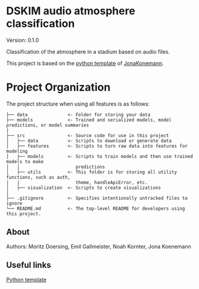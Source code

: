 # DSKIM audio atmosphere classification

Version: 0.1.0

Classification of the atmosphere in a stadium based on audio files.

This project is based on the [python template](https://github.com/JonaKoenemann/python_template) of       [JonaKonemann](https://github.com/JonaKoenemann).

# Project Organization

The project structure when using all features is as follows:

    ├── data               <- Folder for storing your data 
    ├── models             <- Trained and serialized models, model predictions, or model summaries
    |
    ├── src                <- Source code for use in this project
    │   ├── data           <- Scripts to download or generate data
    │   ├── features       <- Scripts to turn raw data into features for modeling
    │   ├── models         <- Scripts to train models and then use trained models to make
    │   │                     predictions
    │   ├── utils          <- This folder is for storing all utility functions, such as auth, 
    |   |                     theme, handleApiError, etc.
    │   ├── visualization  <- Scripts to create visualizations 
    │
    ├── .gitignore         <- Specifies intentionally untracked files to ignore
    └── README.md          <- The top-level README for developers using this project.

## About
Authors: Moritz Doersing, Emil Gallmeister, Noah Kornter, Jona Koenemann

## Useful links
[Python template](https://github.com/JonaKoenemann/python_template)